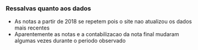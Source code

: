 ### Ressalvas quanto aos dados

- As notas a partir de 2018 se repetem pois o site nao atualizou os dados mais recentes
- Aparentemente as notas e a contabilizacao da nota final mudaram algumas vezes durante o periodo observado